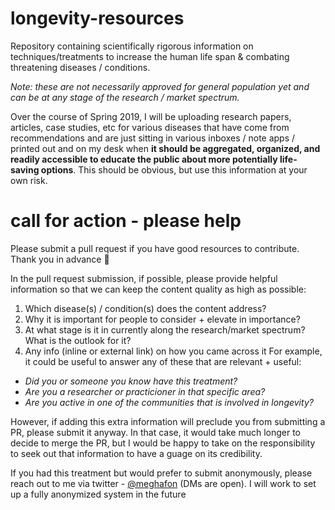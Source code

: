# longevity-resources
Repository containing scientifically rigorous information on techniques/treatments to increase the human life span &amp; combating threatening diseases / conditions. 

*Note: these are not necessarily approved for general population yet and can be at any stage of the research / market spectrum.*

Over the course of Spring 2019, I will be uploading research papers, articles, case studies, etc for various diseases that have come from recommendations and are just sitting in various inboxes / note apps / printed out and on my desk when **it should be aggregated, organized, and readily accessible to educate the public about more potentially life-saving options**. This should be obvious, but use this information at your own risk.

# call for action - please help 
Please submit a pull request if you have good resources to contribute. Thank you in advance :purple_heart:

In the pull request submission, if possible, please provide helpful information so that we can keep the content quality as high as possible:

1.  Which disease(s) / condition(s) does the content address?
2.  Why it is important for people to consider + elevate in importance?
3.  At what stage is it in currently along the research/market spectrum? What is the outlook for it?
4.  Any info (inline or external link) on how you came across it
For example, it could be useful to answer any of these that are relevant + useful:
- *Did you or someone you know have this treatment?*
- *Are you a researcher or practicioner in that specific area?*
- *Are you active in one of the communities that is involved in longevity?*

However, if adding this extra information will preclude you from submitting a PR, please submit it anyway. In that case, it would take much longer to decide to merge the PR, but I would be happy to take on the responsibility to seek out that information to have a guage on its credibility. 

If you had this treatment but would prefer to submit anonymously, please reach out to me via twitter - [@meghafon](twitter.com/meghafon) (DMs are open). I will work to set up a fully anonymized system in the future
